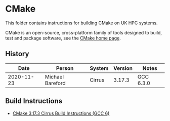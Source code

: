 CMake
=====

This folder contains instructions for building CMake on UK HPC systems.

CMake is an open-source, cross-platform family of tools designed to build, test and package software,
see the [CMake home page](https://cmake.org/).


History
-------

 Date | Person | System | Version | Notes
 ---- | ------ | ------ | ------- | -----
 2020-11-23 | Michael Bareford | Cirrus | 3.17.3 | GCC 6.3.0


Build Instructions
------------------

* [CMake 3.17.3 Cirrus Build Instructions (GCC 6)](build_cmake_3.17.3_cirrus_gcc6.md)
